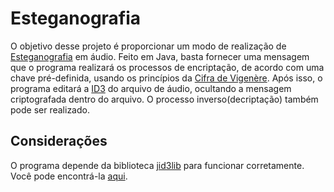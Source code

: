 # Esteganografia

O objetivo desse projeto é proporcionar um modo de realização de <a href="https://en.wikipedia.org/wiki/Steganography">Esteganografia</a> em áudio. Feito em Java, basta fornecer uma mensagem que o programa realizará os processos de encriptação, de acordo com uma chave pré-definida, usando os princípios da <a href="https://en.wikipedia.org/wiki/Vigen%C3%A8re_cipher">Cifra de Vigenère</a>. Após isso, o programa editará a <a href="https://en.wikipedia.org/wiki/ID3">ID3</a> do arquivo de áudio, ocultando a mensagem criptografada dentro do arquivo. O processo inverso(decriptação) também pode ser realizado.

## Considerações

O programa depende da biblioteca <a href="http://javamusictag.sourceforge.net/">jid3lib</a> para funcionar corretamente. Você pode encontrá-la <a href="http://javamusictag.sourceforge.net/download.htm">aqui</a>.
